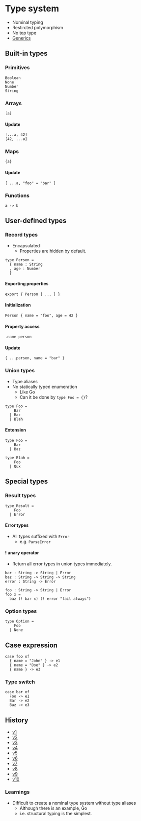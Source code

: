 # Type system

- Nominal typing
- Restircted polymorphism
- No top type
- [Generics](generics.md)

## Built-in types

### Primitives

```
Boolean
None
Number
String
```

### Arrays

```
[a]
```

#### Update

```
[...a, 42]
[42, ...a]
```

### Maps

```
{a}
```

#### Update

```
{ ...a, "foo" = "bar" }
```

### Functions

```
a -> b
```

## User-defined types

### Record types

- Encapsulated
  - Properties are hidden by default.

```
type Person =
  { name : String
  , age : Number
  }
```

#### Exporting properties

```
export { Person { ... } }
```

#### Initialization

```
Person { name = "foo", age = 42 }
```

#### Property access

```
.name person
```

#### Update

```
{ ...person, name = "bar" }
```

### Union types

- Type aliases
- No statically typed enumeration
  - Like Go
  - Can it be done by `type Foo = {}`?

```
type Foo =
    Bar
  | Baz
  | Blah
```

#### Extension

```
type Foo =
    Bar
  | Baz

type Blah =
    Foo
  | Qux
```

## Special types

### Result types

```
type Result =
    Foo
  | Error
```

#### Error types

- All types suffixed with `Error`
  - e.g. `ParseError`

#### ! unary operator

- Return all error types in union types immediately.

```
bar : String -> String | Error
baz : String -> String -> String
error : String -> Error

foo : String -> String | Error
foo x =
  baz (! bar x) (! error "fail always")
```

### Option types

```
type Option =
    Foo
  | None
```

## Case expression

```
case foo of
  { name = "John" } -> e1
  { name = "Doe" } -> e2
  { name } -> e3
```

### Type switch

```
case bar of
  Foo -> e1
  Bar -> e2
  Baz -> e3
```

## History

- [v1](v1.md)
- [v2](v2.md)
- [v3](v3.md)
- [v4](v4.md)
- [v5](v5.md)
- [v6](v6.md)
- [v7](v7.md)
- [v8](v8.md)
- [v9](v9.md)
- [v10](v10.md)

### Learnings

- Difficult to create a nominal type system without type aliases
  - Although there is an example, Go
  - i.e. structural typing is the simplest.
